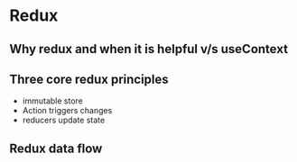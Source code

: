 # Redux

## Why redux and when it is helpful v/s useContext

## Three core redux principles
- immutable store
- Action triggers changes
- reducers update state

## Redux data flow
